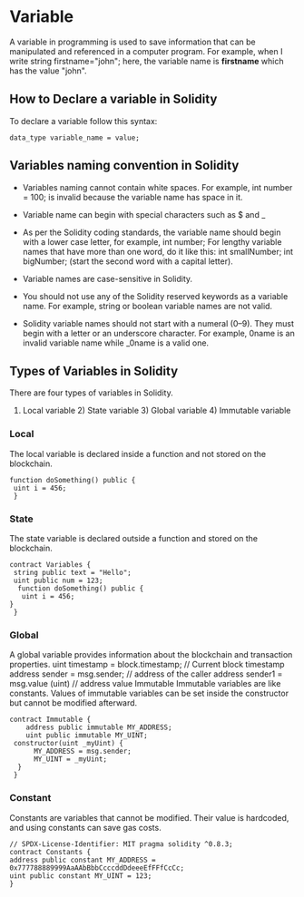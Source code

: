# Variable

A variable in programming is used to save information that can be manipulated and referenced in a computer program. 
For example, when I write string firstname="john"; here, the variable name is **firstname** which has the value "john".

## How to Declare a variable in Solidity 
To declare a variable follow this syntax:

```
data_type variable_name = value;
```

## Variables naming convention in Solidity

* Variables naming cannot contain white spaces. For example, int number = 100; is invalid because the variable name has space in it.

* Variable name can begin with special characters such as $ and _

* As per the Solidity coding standards, the variable name should begin with a lower case letter, for example, int number; For lengthy variable names that have more than one word, do it like this: int smallNumber; int bigNumber; (start the second word with a capital letter).

* Variable names are case-sensitive in Solidity.

* You should not use any of the Solidity reserved keywords as a variable name. For example, string or boolean variable names are not valid.

* Solidity variable names should not start with a numeral (0–9). They must begin with a letter or an underscore character. For example, 0name is an invalid variable name while _0name is a valid one.


## Types of Variables in Solidity

There are four types of variables in Solidity.
1) Local variable 2) State variable 3) Global variable 4) Immutable variable

### **Local**
The local variable is declared inside a function and not stored on the blockchain.
```
function doSomething() public {     
 uint i = 456;         
 }
 ```

### **State**
The state variable is declared outside a function and stored on the blockchain.
```
contract Variables {  
 string public text = "Hello";     
 uint public num = 123;    
  function doSomething() public { 
   uint i = 456;      
}
 }
 ```

### **Global**
A global variable provides information about the blockchain and transaction properties.
uint timestamp = block.timestamp; // Current block timestamp         address sender = msg.sender; // address of the caller
address sender1 = msg.value (uint) // address value
Immutable
Immutable variables are like constants. Values of immutable variables can be set inside the constructor but cannot be modified afterward.
```
contract Immutable { 
    address public immutable MY_ADDRESS;    
    uint public immutable MY_UINT;      
 constructor(uint _myUint) {         
      MY_ADDRESS = msg.sender;        
      MY_UINT = _myUint;   
  }
 }
 ```

### **Constant**
Constants are variables that cannot be modified.
Their value is hardcoded, and using constants can save gas costs.
```
// SPDX-License-Identifier: MIT pragma solidity ^0.8.3;  
contract Constants {     
address public constant MY_ADDRESS = 0x777788889999AaAAbBbbCcccddDdeeeEfFFfCcCc;     
uint public constant MY_UINT = 123; 
}
```